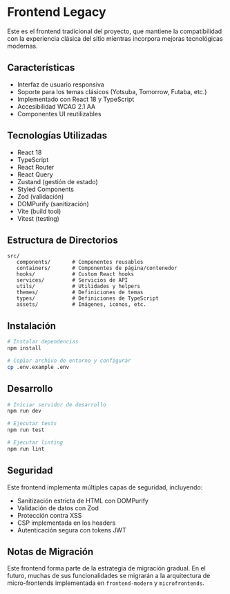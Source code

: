 # Frontend Legacy

Este es el frontend tradicional del proyecto, que mantiene la compatibilidad con la experiencia clásica del sitio mientras incorpora mejoras tecnológicas modernas.

## Características

- Interfaz de usuario responsiva
- Soporte para los temas clásicos (Yotsuba, Tomorrow, Futaba, etc.)
- Implementado con React 18 y TypeScript
- Accesibilidad WCAG 2.1 AA
- Componentes UI reutilizables

## Tecnologías Utilizadas

- React 18
- TypeScript
- React Router
- React Query
- Zustand (gestión de estado)
- Styled Components
- Zod (validación)
- DOMPurify (sanitización)
- Vite (build tool)
- Vitest (testing)

## Estructura de Directorios

```
src/
   components/       # Componentes reusables
   containers/       # Componentes de página/contenedor
   hooks/            # Custom React hooks
   services/         # Servicios de API
   utils/            # Utilidades y helpers
   themes/           # Definiciones de temas
   types/            # Definiciones de TypeScript
   assets/           # Imágenes, iconos, etc.
```

## Instalación

```bash
# Instalar dependencias
npm install

# Copiar archivo de entorno y configurar
cp .env.example .env
```

## Desarrollo

```bash
# Iniciar servidor de desarrollo
npm run dev

# Ejecutar tests
npm run test

# Ejecutar linting
npm run lint
```

## Seguridad

Este frontend implementa múltiples capas de seguridad, incluyendo:

- Sanitización estricta de HTML con DOMPurify
- Validación de datos con Zod
- Protección contra XSS
- CSP implementada en los headers
- Autenticación segura con tokens JWT

## Notas de Migración

Este frontend forma parte de la estrategia de migración gradual. En el futuro, muchas de sus funcionalidades se migrarán a la arquitectura de micro-frontends implementada en `frontend-modern` y `microfrontends`.